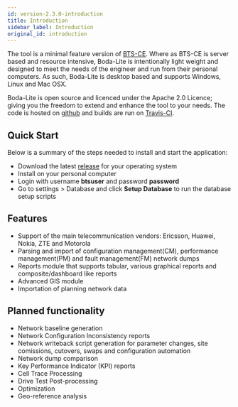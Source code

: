```yaml
---
id: version-2.3.0-introduction
title: Introduction
sidebar_label: Introduction
original_id: introduction
---
```

The tool is a minimal feature version of [BTS-CE](https://github.com/bodastage/bts-ce). Where as BTS-CE is server based and resource intensive, Boda-Lite is 
 intentionally light weight and designed to meet the needs of the engineer and run from their personal computers. As such, Boda-Lite is desktop based and supports Windows, Linux and Mac OSX. 

Boda-Lite is open source and licenced under the Apache 2.0 Licence; giving you the freedom to extend and enhance the tool to your needs. 
 The code is hosted on [github](https://github.com/bodastage/bts-ce-lite) and builds are run on [Travis-CI](https://travis-ci.org/bodastage/bts-ce-lite).

## Quick Start
Below is a summary of the steps needed to install and start the application:
* Download the latest [release](https://github.com/bodastage/bts-ce-lite/releases/latest)  for your operating system
* Install on your personal computer 
* Login with username **btsuser** and password **password**
* Go to settings > Database and click **Setup Database** to run the database setup scripts

## Features
* Support of the main telecommunication vendors: Ericsson, Huawei, Nokia, ZTE and Motorola
* Parsing and import of configuration management(CM), performance management(PM) and fault management(FM) network dumps 
* Reports module that supports tabular, various graphical reports and composite/dashboard like reports
* Advanced GIS module
* Importation of planning network data


## Planned functionality
* Network baseline generation
* Network Configuration Inconsistency reports 
* Network writeback script generation for parameter changes, site comissions, cutovers, swaps and configuration automation
* Network dump comparison
* Key Performance Indicator (KPI) reports 
* Cell Trace Processing
* Drive Test Post-processing
* Optimization
* Geo-reference analysis
